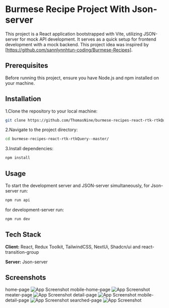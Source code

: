 # Burmese Recipe Project With Json-server

This project is a React application bootstrapped with Vite, utilizing JSON-server for mock API development. It serves as a quick setup for frontend development with a mock backend. This project idea was inspired by [https://github.com/sannlynnhtun-coding/Burmese-Recipes].

## Prerequisites

Before running this project, ensure you have Node.js and npm installed on your machine.

## Installation

1.Clone the repository to your local machine:

```bash
git clone https://github.com/ThomasNine/burmese-recipes-react-rtk-rtkQuery-.git
```

2.Navigate to the project directory:

```bash
cd burmese-recipes-react-rtk-rtkQuery--master/
```

3.Install dependencies:

```bash
npm install
```

## Usage

To start the development server and JSON-server simultaneously,
for Json-server run:

```bash
npm run api
```

for development-server run:

```bash
npm run dev
```

## Tech Stack

**Client:** React, Redux Toolkit, TailwindCSS, NextUi, Shadcn/ui and react-transition-group

**Server:** Json-server

## Screenshots

home-page
![App Screenshot](https://via.placeholder.com/468x300?text=App+Screenshot+Here)
mobile-home-page
![App Screenshot](https://via.placeholder.com/468x300?text=App+Screenshot+Here)
meater-page
![App Screenshot](https://via.placeholder.com/468x300?text=App+Screenshot+Here)
detail-page
![App Screenshot](https://via.placeholder.com/468x300?text=App+Screenshot+Here)
mobile-detail-page
![App Screenshot](https://via.placeholder.com/468x300?text=App+Screenshot+Here)
searched-page
![App Screenshot](https://via.placeholder.com/468x300?text=App+Screenshot+Here)
